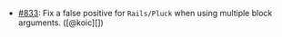 * [#833](https://github.com/rubocop/rubocop-rails/issues/833): Fix a false positive for `Rails/Pluck` when using multiple block arguments. ([@koic][])
